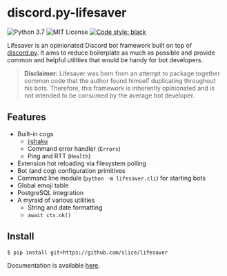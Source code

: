 # discord.py-lifesaver

![Python 3.7](https://img.shields.io/badge/python-3.7-blue.svg)
![MIT License](https://img.shields.io/badge/License-MIT-blue.svg)
[![Code style: black](https://img.shields.io/badge/code%20style-black-000000.svg)](https://github.com/psf/black)

Lifesaver is an opinionated Discord bot framework built on top of
[discord.py][dpy]. It aims to reduce boilerplate as much as possible and provide
common and helpful utilities that would be handy for bot developers.

> **Disclaimer:** Lifesaver was born from an attempt to package together common
> code that the author found himself duplicating throughout his bots. Therefore,
> this framework is inherently opinionated and is not intended to be consumed by
> the average bot developer.

## Features

- Built-in cogs
  - [jishaku][jsk]
  - Command error handler (`Errors`)
  - Ping and RTT (`Health`)
- Extension hot reloading via filesystem polling
- Bot (and cog) configuration primitives
- Command line module (`python -m lifesaver.cli`) for starting bots
- Global emoji table
- PostgreSQL integration
- A myraid of various utilities
  - String and date formatting
  - `await ctx.ok()`

## Install

```sh
$ pip install git+https://github.com/slice/lifesaver
```

Documentation is available [here][docs].

[docs]: https://lifesaver.readthedocs.io/en/latest/
[jsk]: https://github.com/Gorialis/jishaku
[dpy]: https://github.com/Rapptz/discord.py
